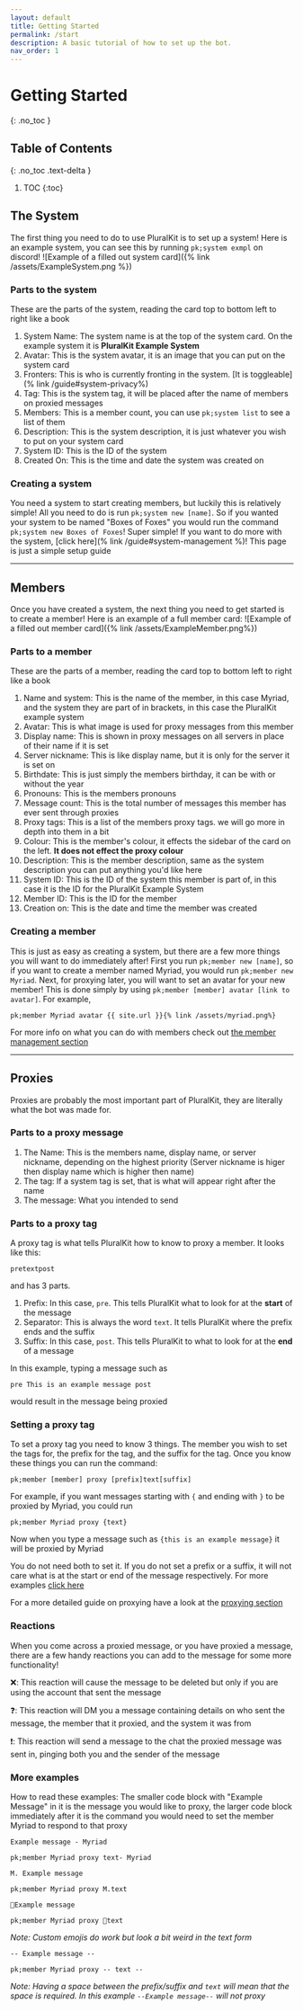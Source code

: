 ```yaml
---
layout: default
title: Getting Started
permalink: /start
description: A basic tutorial of how to set up the bot.
nav_order: 1
---
```


# Getting Started
{: .no_toc }

## Table of Contents
{: .no_toc .text-delta }

1. TOC
{:toc}

## The System
The first thing you need to do to use PluralKit is to set up a system! Here is an example system, you can see this by running `pk;system exmpl` on discord!
![Example of a filled out system card]({% link /assets/ExampleSystem.png %})
### Parts to the system
These are the parts of the system, reading the card top to bottom left to right like a book
1. System Name: The system name is at the top of the system card. On the example system it is **PluralKit Example System**
2. Avatar: This is the system avatar, it is an image that you can put on the system card
3. Fronters: This is who is currently fronting in the system. [It is toggleable](% link /guide#system-privacy%)
4. Tag: This is the system tag, it will be placed after the name of members on proxied messages
5. Members: This is a member count, you can use `pk;system list` to see a list of them
6. Description: This is the system description, it is just whatever you wish to put on your system card
7. System ID: This is the ID of the system
8. Created On: This is the time and date the system was created on

### Creating a system
You need a system to start creating members, but luckily this is relatively simple! All you need to do is run `pk;system new [name]`. So if you wanted your system to be named "Boxes of Foxes" you would run the command `pk;system new Boxes of Foxes`! Super simple!
If you want to do more with the system, [click here](% link /guide#system-management %)! This page is just a simple setup guide

----

## Members
Once you have created a system, the next thing you need to get started is to create a member! Here is an example of a full member card:
![Example of a filled out member card]({% link /assets/ExampleMember.png%})
### Parts to a member
These are the parts of a member, reading the card top to bottom left to right like a book
1. Name and system: This is the name of the member, in this case Myriad, and the system they are part of in brackets, in this case the PluralKit example system
2. Avatar: This is what image is used for proxy messages from this member
3. Display name: This is shown in proxy messages on all servers in place of their name if it is set
4. Server nickname: This is like display name, but it is only for the server it is set on
5. Birthdate: This is just simply the members birthday, it can be with or without the year
6. Pronouns: This is the members pronouns
7. Message count: This is the total number of messages this member has ever sent through proxies
8. Proxy tags: This is a list of the members proxy tags. we will go more in depth into them in a bit
9. Colour: This is the member's colour, it effects the sidebar of the card on the left. **It does not effect the proxy colour**
10. Description: This is the member description, same as the system description you can put anything you'd like here
11. System ID: This is the ID of the system this member is part of, in this case it is the ID for the PluralKit Example System
12. Member ID: This is the ID for the member
13. Creation on: This is the date and time the member was created

### Creating a member
This is just as easy as creating a system, but there are a few more things you will want to do immediately after! First you run `pk;member new [name]`, so if you want to create a member named Myriad, you would run `pk;member new Myriad`.
Next, for proxying later, you will want to set an avatar for your new member! This is done simply by using `pk;member [member] avatar [link to avatar]`. For example, 
```
pk;member Myriad avatar {{ site.url }}{% link /assets/myriad.png%}
```

For more info on what you can do with members check out [the member management section](/guide#member-management)

----

## Proxies
Proxies are probably the most important part of PluralKit, they are literally what the bot was made for.
<!-- insert example proxy -->
### Parts to a proxy message
1. The Name: This is the members name, display name, or server nickname, depending on the highest priority (Server nickname is higer then display name which is higher then name)
2. The tag: If a system tag is set, that is what will appear right after the name
3. The message: What you intended to send

### Parts to a proxy tag
A proxy tag is what tells PluralKit how to know to proxy a member. It looks like this:
```
pretextpost
```
and has 3 parts.
1. Prefix: In this case, `pre`. This tells PluralKit what to look for at the **start** of the message
2. Separator: This is always the word `text`. It tells PluralKit where the prefix ends and the suffix
3. Suffix: In this case, `post`. This tells PluralKit to what to look for at the **end** of a message 

In this example, typing a message such as
```
pre This is an example message post
```
would result in the message being proxied

### Setting a proxy tag
To set a proxy tag you need to know 3 things. The member you wish to set the tags for, the prefix for the tag, and the suffix for the tag.
Once you know these things you can run the command:
```
pk;member [member] proxy [prefix]text[suffix]
```
For example, if you want messages starting with `{` and ending with `}` to be proxied by Myriad, you could run
```
pk;member Myriad proxy {text}
```
Now when you type a message such as `{this is an example message}` it will be proxied by Myriad

You do not need both to set it. If you do not set a prefix or a suffix, it will not care what is at the start or end of the message respectively. For more examples [click here](#more-examples)

For a more detailed guide on proxying have a look at the [proxying section](/guide#proxying)

### Reactions
When you come across a proxied message, or you have proxied a message, there are a few handy reactions you can add to the message for some more functionality!

❌: This reaction will cause the message to be deleted but only if you are using the account that sent the message

❓: This reaction will DM you a message containing details on who sent the message, the member that it proxied, and the system it was from
<!-- insert query example -->

❗: This reaction will send a message to the chat the proxied message was sent in, pinging both you and the sender of the message
<!-- insert ping example -->

### More examples
How to read these examples: The smaller code block with "Example Message" in it is the message you would like to proxy, the larger code block immediately after it is the command you would need to set the member Myriad to respond to that proxy

`Example message - Myriad`
```
pk;member Myriad proxy text- Myriad
```

`M. Example message`
```
pk;member Myriad proxy M.text
```

`🎩Example message`
```
pk;member Myriad proxy 🎩text
```
*Note: Custom emojis do work but look a bit weird in the text form*

`-- Example message --`
```
pk;member Myriad proxy -- text --
```
*Note: Having a space between the prefix/suffix and `text` will mean that the space is required. In this example `--Example message--` will not proxy*